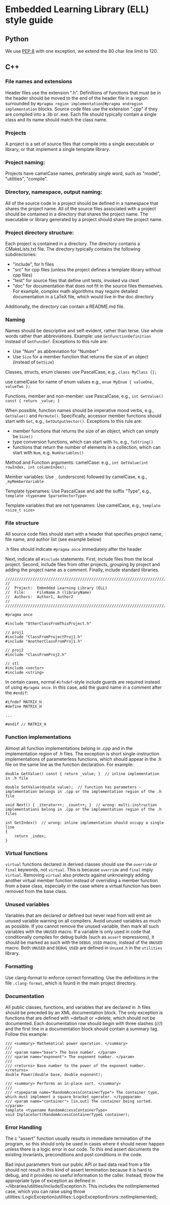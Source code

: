 # Embedded Learning Library (ELL) style guide

## Python

We use [PEP 8](https://www.python.org/dev/peps/pep-0008/) with one exception, we extend the 80 char line limit to 120.

## C++

### File names and extensions
Header files use the extension ".h". Definitions of functions that must be in the header should be moved to the end of the header file in a region surrounded by `#pragma region implementation`/`#pragma endregion implementation` blocks. Source code files use the extension ".cpp" if they are compiled into a .lib or .exe.  Each file should typically contain a single class and its name should match the class name.

### Projects
A project is a set of source files that compile into a single executable or library, or that implement a single template library.

### Project naming:
Projects have camelCase names, preferably single word, such as "model", "utilities", "compile".

### Directory, namespace, output naming:
All of the source code in a project should be defined in a namespace that shares the project name. All of the source files associated with a
project should be contained in a directory that shares the project name. The executable or library generated by a project should share the
project name.


### Project directory structure:
Each project is contained in a directory. The directory contains a CMakeLists.txt file. The directory typically contains the following subdirectories:

* "include", for h files
* "src" for cpp files (unless the project defines a template library without cpp files)
* "test" for source files that define unit tests, invoked via ctest
* "doc" for documentation that does not fit in the source files themselves. For example, complex math algorithms may require detailed documentation in a LaTeX file, which would live in the doc directory

Additionally, the directory can contain a README.md file.

### Naming
Names should be descriptive and self-evident, rather than terse. Use whole words rather than abbreviations. Example: use
`GetFunctionDefinition` instead of `GetFuncDef`. Exceptions to this rule are:

* Use "Num" as abbreviation for "Number"
* Use `Size` for a member function that returns the size of an object (instead of `GetSize`)

Classes, structs, enum classes:
use PascalCase, e.g., `class MyClass {};`

use camelCase for name of enum values e.g., `enum MyEnum { valueOne, valueTwo };`

Functions, member and non-member:
use PascalCase, e.g., `int GetValue() const { return _value; }`

When possible, function names should be imperative mood verbs, e.g., `GetValue()` and `Permute()`. Specifically, accessor member functions
should start with `Get`, e.g., `GetOutputVector()`.
Exceptions to this rule are:

* member functions that returns the size of an object, which can simply be `Size()`
* type conversion functions, which can start with `To`, e.g., `ToString()`
* functions that return the number of elements in a collection, which can start with `Num`, e.g. `NumVariables()`

Method and Function arguments: camelCase: e.g., `int GetValue(int rowIndex, int columnIndex);`

Member variables:
Use `_` (underscore) followed by camelCase, e.g., `_myMemberVariable`

Template typenames:
Use PascalCase and add the suffix "Type", e.g., `template <typename SparseVectorType>`

Template variables that are not typenames: Use camelCase, e.g., `template <size_t size>`

### File structure
All source code files should start with a header that specifies project name, file name, and author list (see example below)

.h files should indicate `#pragma once` immediately after the header

Next, indicate all `#include` statements. First, include files from the local project. Second, include files from other projects, grouping
by project and adding the project name as a comment. Finally, include standard libraries.

    ////////////////////////////////////////////////////////////////////////////////////////////////////
    //
    //  Project:  Embedded Learning Library (ELL)
    //  File:     FileName.h (libraryName)
    //  Authors:  Author1, Author2
    //
    ////////////////////////////////////////////////////////////////////////////////////////////////////

    #pragma once

    #include "OtherClassFromThisProject.h"

    // proj1
    #include "ClassFromProjectProj1.h"
    #include "AnotherClassFromProj1.h"

    // proj2
    #include "ClassFromProj2.h"

    // stl
    #include <vector>
    #include <string>

In certain cases, normal `#ifndef`-style include guards are required instead of using `#pragma once`. In this case, add the guard name
in a comment after the `#endif`:

    #ifndef MATRIX_H
    #define MATRIX_H

    ...

    #endif // MATRIX_H

### Function implementations
Almost all function implementations belong in .cpp and in the implementation region of .h files. The exception is short single-instruction implementations of
parameterless functions, which should appear in the .h file on the same line as the function declaration. For example:

    double GetValue() const { return _value; }  // inline implementation in .h file

    double SetValue(double value);  // function has parameters - implementation belongs in .cpp or the implementation region of the .h file

    void Next() { _iterator++; _count++; }  // wrong: multi-instruction implementations belong in .cpp or the implementation region of the .h files

    int GetIndex()  // wrong: inline implementation should occupy a single line
    {
        return _index;
    }

### Virtual functions
`virtual` functions declared in derived classes should use the `override` or `final` keywords, not `virtual`. This is because `override` and
`final` imply `virtual`. Removing `virtual` also protects against unknowingly adding another virtual member function instead of overriding a
member function from a base class, especially in the case where a virtual function has been removed from the base class.

### Unused variables
Variables that are declared or defined but never read from will emit an unused variable warning on all compilers. Avoid unused variables as
much as possible. If you cannot remove the unused variable, then mark all such variables with the `UNUSED` macro. If a variable is only used
in code that conditionally compiles for debug builds (such as `assert` expressions), it should be marked as such with the `DEBUG_USED`
macro, instead of the `UNUSED` macro. Both `UNUSED` and `DEBUG_USED` are defined in `Unused.h` in the `utilities` library.

### Formatting
Use clang-format to enforce correct formatting. Use the definitions in the file `.clang-format`, which is found in the main project directory.

### Documentation
All public classes, functions, and variables that are declared in .h files should be preceded by an XML documentation block. The only
exception is functions that are defined with =default or =delete, which should not be documented. Each documentation row should begin with
three slashes (///) and the first line in a documentation block should contain a summary tag. Follow this example:

    /// <summary> Mathematical power operation. </summary>
    ///
    /// <param name="base"> The base number. </param>
    /// <param name="exponent"> The exponent number. </param>
    ///
    /// <returns> Base number to the power of the exponent number. </returns>
    double Power(double base, double exponent);

    /// <summary> Performs an in-place sort. </summary>
    ///
    /// <typeparam name="RandomAccessContainerType"> The container type, which must implement a square bracket operator. </typeparam>
    /// <param name="container"> [in,out] The container being sorted. </param>
    template <typename RandomAccessContainerType>
    void InplaceSort(RandomAccessContainerType& container);

### Error Handling

The c "assert" function usually results in immediate termination of the program, so this should only be used in cases where it should never happen unless there is a logic error in our code.  To this end assert documents the existing invariants, preconditions and post conditions in the code.

Bad input parameters from our public API or bad data read from a file should not result in this kind of assert termination because it is hard to debug, and it provides no useful information to the caller.   Instead, throw the appropriate type of exception as defined in ~/libraries/utilities/include/Exception.h.  This includes the notImplemented case, which you can raise using throw utilities::LogicException(utilities::LogicExceptionErrors::notImplemented);
